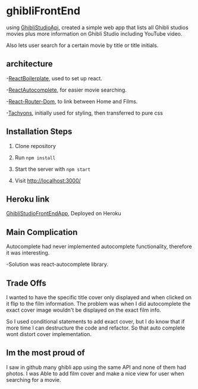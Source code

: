 # ghibliFrontEnd

 using [GhibliStudioApi](https://ghibliapi.herokuapp.com/), created a simple web app that lists all Ghibli studios movies plus more information on Ghibli Studio including YouTube video.

 Also lets user search for a certain movie by title or title initials.



## architecture

-[ReactBoilerplate](https://github.com/facebook/create-react-app), used to set up react.

-[ReactAutocomplete](https://github.com/reactjs/react-autocomplete), for   easier movie searching.

-[React-Router-Dom](https://reacttraining.com/react-router/web/guides/quick-start), to link between Home and  Films.

-[Tachyons](https://tachyons.io/), initially used for styling, then transferred to pure css


## Installation Steps

1. Clone repository

2. Run `npm install`

3. Start the server with `npm start`

4. Visit [http://localhost:3000/](http://localhost:3000/)



## Heroku link

[GhibliStudioFrontEndApp](https://evening-eyrie-46737.herokuapp.com/), Deployed on Heroku



## Main Complication

Autocomplete had never implemented autocomplete functionality, therefore it was interesting.

-Solution was react-autocomplete library.


## Trade Offs

I wanted to have the specific title cover only displayed and when clicked on it flip to the film information. The problem was when I did autocomplete the exact cover image wouldn't be displayed on the exact film info.

So I used conditional statements to add exact cover, but I do know that if more time I can destructure the code and refactor. So that auto complete wont distort cover implementation.


## Im the most proud of

I saw in github many ghibli app using the same API and none of them had photos. I was Able to add film cover and make a nice view for user when searching for a movie.
